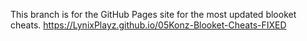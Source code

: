 This branch is for the GitHub Pages site for the most updated blooket cheats.
https://LynixPlayz.github.io/05Konz-Blooket-Cheats-FIXED